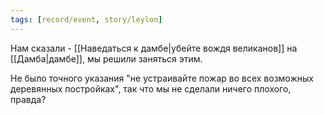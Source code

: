 ```yaml
---
tags: [record/event, story/leylon]
---
```


Нам сказали - [[Наведаться к дамбе|убейте вождя великанов]] на [[Дамба|дамбе]], мы решили заняться этим.

Не было точного указания "не устраивайте пожар во всех возможных деревянных постройках", так что мы не сделали ничего плохого, правда?
